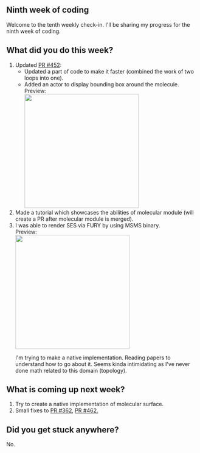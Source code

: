<h2>Ninth week of coding </h2>
<p>Welcome to the tenth weekly check-in. I'll be sharing my progress for the ninth week of coding.</p>
<h2> What did you do this week? </h2>
<p><ol>
  <li>Updated <a href="https://github.com/fury-gl/fury/pull/452">PR #452</a>: <ul><li>Updated a part of code to make it faster (combined the work of two loops into one).</li>
    <li>Added an actor to display bounding box around the molecule. 
      <br>Preview: <br>
    <img src="https://user-images.githubusercontent.com/65067354/128624529-03c026be-7f80-4792-b57e-eceeb1767ec2.png" width="300" height="300"></li></ul></li>
  <li>Made a tutorial which showcases the abilities of molecular module (will create a PR after molecular module is merged).</li>
  </li>
<li>I was able to render SES via FURY by using MSMS binary. 
  <br>Preview:
  <br>
  <img src ="https://user-images.githubusercontent.com/65067354/128756004-553d1880-b6e1-4a43-99fa-5bd6a2ee70d4.png" width="300" height="300">

  I'm trying to make a native implementation. Reading papers to understand how to go about it. 
  Seems kinda intimidating as I've never done math related to this domain (topology).</li></ol>
</p>
<h2>What is coming up next week?</h2>
<p><ol><li>Try to create a native implementation of molecular surface.</li>
  <li>Small fixes to <a href="https://github.com/fury-gl/fury/pull/362">PR #362</a>, <a href="https://github.com/fury-gl/fury/pull/462">PR #462.</a>
  </li></ol></p>
<h2>Did you get stuck anywhere?</h2>
<p>No.</p>

